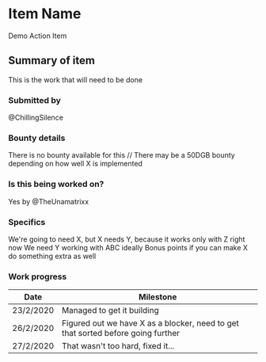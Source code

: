 # Item Name
Demo Action Item

## Summary of item
This is the work that will need to be done

### Submitted by
@ChillingSilence

### Bounty details
There is no bounty available for this // There may be a 50DGB bounty depending on how well X is implemented

### Is this being worked on?
Yes by @TheUnamatrixx 

### Specifics
We're going to need X, but X needs Y, because it works only with Z right now
We need Y working with ABC ideally
Bonus points if you can make X do something extra as well

### Work progress

| Date | Milestone |
| --- | --- |
| 23/2/2020 | Managed to get it building |
| 26/2/2020 | Figured out we have X as a blocker, need to get that sorted before going further|
| 27/2/2020 | That wasn't too hard, fixed it... |
